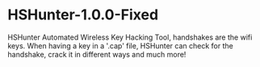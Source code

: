 # HSHunter-1.0.0-Fixed
 HSHunter Automated Wireless Key Hacking Tool, handshakes are the wifi keys. When having a key in a '.cap' file, HSHunter can check for the handshake, crack it in different ways and much more!
